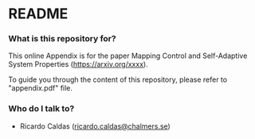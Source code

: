 
# README #


### What is this repository for? ###

This online Appendix is for the paper Mapping Control and Self-Adaptive System Properties (https://arxiv.org/xxxx).

To guide you through the content of this repository, please refer to "appendix.pdf" file.



### Who do I talk to? ###

* Ricardo Caldas (ricardo.caldas@chalmers.se)
